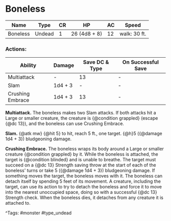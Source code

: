 # Boneless

| Name | Type | CR | HP | AC | Speed |
|------|------|----|----|----|-------|
| Boneless | Undead | 1 | 26 (4d8 + 8) | 12 | walk: 30 ft. |

### Actions:

| Ability | Damage | Save DC & Type | On Successful Save |
|---------|--------|----------------|--------------------|
| Multiattack | - | 13 | - |
| Slam | 1d4 + 3 | - | - |
| Crushing Embrace | 1d4 + 3 | 13 | - |


**Multiattack.** The boneless makes two Slam attacks. If both attacks hit a Large or smaller creature, the creature is {@condition grappled} (escape {@dc 13}), and the boneless can use Crushing Embrace.

**Slam.** {@atk mw} {@hit 5} to hit, reach 5 ft., one target. {@h}5 ({@damage 1d4 + 3}) bludgeoning damage.

**Crushing Embrace.** The boneless wraps its body around a Large or smaller creature {@condition grappled} by it. While the boneless is attached, the target is {@condition blinded} and is unable to breathe. The target must succeed on a {@dc 13} Strength saving throw at the start of each of the boneless' turns or take 5 ({@damage 1d4 + 3}) bludgeoning damage. If something moves the target, the boneless moves with it. The boneless can detach itself by spending 5 feet of its movement. A creature, including the target, can use its action to try to detach the boneless and force it to move into the nearest unoccupied space, doing so with a successful {@dc 13} Strength check. When the boneless dies, it detaches from any creature it is attached to.

^Tags: #monster #type_undead